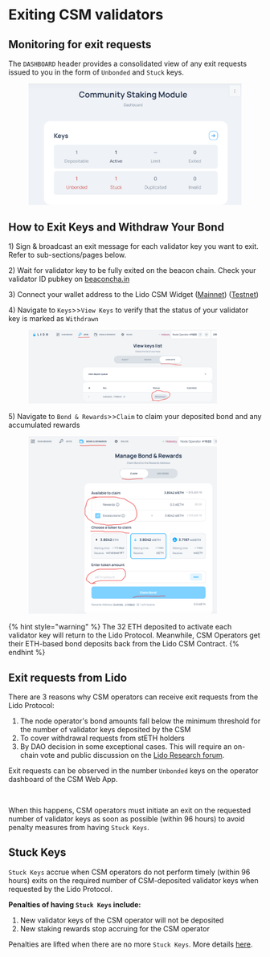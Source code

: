 # Exiting CSM validators

## Monitoring for exit requests

The `DASHBOARD` header provides a consolidated view of any exit requests issued to you in the form of `Unbonded` and `Stuck` keys.

<figure><img src="../../../.gitbook/assets/image (2) (1) (1) (1) (1) (1) (1) (1) (1) (1) (1).png" alt=""><figcaption></figcaption></figure>

## How to Exit Keys and Withdraw Your Bond

1\) Sign & broadcast an exit message for each validator key you want to exit. Refer to sub-sections/pages below.

2\) Wait for validator key to be fully exited on the beacon chain. Check your validator ID pubkey on [beaconcha.in](https://beaconcha.in/)

3\) Connect your wallet address to the Lido CSM Widget ([Mainnet](https://csm.lido.fi/)) ([Testnet](https://csm.testnet.fi/))

4\) Navigate to `Keys`>>`View Keys` to verify that the status of your validator key is marked as `Withdrawn`

<figure><img src="../../../.gitbook/assets/image (1) (1) (1).png" alt="" width="375"><figcaption></figcaption></figure>

5\) Navigate to `Bond & Rewards`>>`Claim` to claim your deposited bond and any accumulated rewards

<figure><img src="../../../.gitbook/assets/image (1) (1) (1) (1).png" alt="" width="375"><figcaption></figcaption></figure>

{% hint style="warning" %}
The 32 ETH deposited to activate each validator key will return to the Lido Protocol. Meanwhile, CSM Operators get their ETH-based bond deposits back from the Lido CSM Contract.
{% endhint %}

## Exit requests from Lido

There are 3 reasons why CSM operators can receive exit requests from the Lido Protocol:

1. The node operator's bond amounts fall below the minimum threshold for the number of validator keys deposited by the CSM
2. To cover withdrawal requests from stETH holders
3. By DAO decision in some exceptional cases. This will require an on-chain vote and public discussion on the [Lido Research forum](https://research.lido.fi/).

Exit requests can be observed in the number `Unbonded` keys on the operator dashboard of the CSM Web App.

<figure><img src="../../../.gitbook/assets/Screenshot 2024-06-27 at 3.48.39 PM.png" alt="" width="375"><figcaption></figcaption></figure>

When this happens, CSM operators must initiate an exit on the requested number of validator keys as soon as possible (within 96 hours) to avoid penalty measures from having `Stuck Keys`.

## Stuck Keys

`Stuck Keys` accrue when CSM operators do not perform timely (within 96 hours) exits on the required number of CSM-deposited validator keys when requested by the Lido Protocol.&#x20;

**Penalties of having `Stuck Keys` include:**

1. New validator keys of the CSM operator will not be deposited&#x20;
2. New staking rewards stop accruing for the CSM operator

Penalties are lifted when there are no more `Stuck Keys`.  More details [here](https://operatorportal.lido.fi/modules/community-staking-module#block-0ed61a4c0a5a439bbb4be20e814b4e38).
